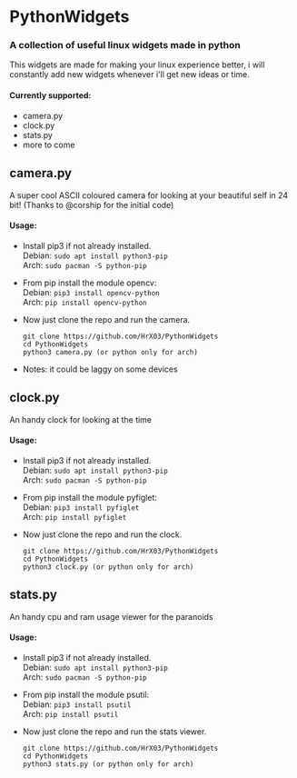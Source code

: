 PythonWidgets
======
### A collection of useful linux widgets made in python

This widgets are made for making your linux experience better, i will constantly add new widgets whenever i'll get new ideas or time.
#### Currently supported:
* camera.py
* clock.py
* stats.py
* more to come

## camera.py
A super cool ASCII coloured camera for looking at your beautiful self in 24 bit! (Thanks to @corship for the initial code)
#### Usage:
* Install pip3 if not already installed.  
  Debian: ```sudo apt install python3-pip```  
  Arch:   ```sudo pacman -S python-pip```
  
* From pip install the module opencv:  
  Debian: ```pip3 install opencv-python```  
  Arch:   ```pip install opencv-python```
  
* Now just clone the repo and run the camera.
  ```  
  git clone https://github.com/HrX03/PythonWidgets  
  cd PythonWidgets  
  python3 camera.py (or python only for arch)
  ```
* Notes: it could be laggy on some devices

## clock.py
An handy clock for looking at the time
#### Usage:
* Install pip3 if not already installed.  
  Debian: ```sudo apt install python3-pip```  
  Arch:   ```sudo pacman -S python-pip```
  
* From pip install the module pyfiglet:  
  Debian: ```pip3 install pyfiglet```  
  Arch:   ```pip install pyfiglet```
  
* Now just clone the repo and run the clock.
  ```  
  git clone https://github.com/HrX03/PythonWidgets  
  cd PythonWidgets  
  python3 clock.py (or python only for arch)
  ```

## stats.py
An handy cpu and ram usage viewer for the paranoids
#### Usage:
* Install pip3 if not already installed.  
  Debian: ```sudo apt install python3-pip```  
  Arch:   ```sudo pacman -S python-pip```
  
* From pip install the module psutil:  
  Debian: ```pip3 install psutil```  
  Arch:   ```pip install psutil```
  
* Now just clone the repo and run the stats viewer.
  ```  
  git clone https://github.com/HrX03/PythonWidgets  
  cd PythonWidgets  
  python3 stats.py (or python only for arch)
  ```
